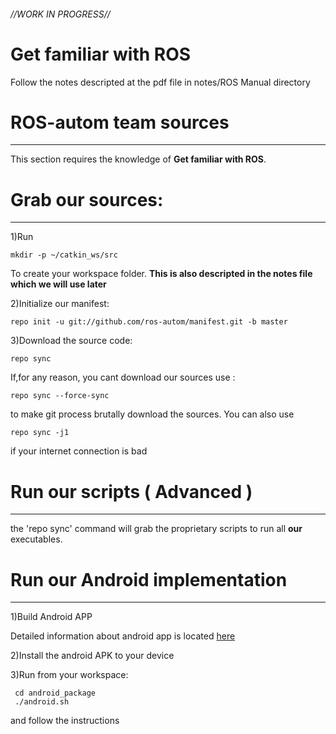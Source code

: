###### //WORK IN PROGRESS//

# Get familiar with ROS

Follow the notes descripted at the pdf file in notes/ROS Manual directory

# ROS-autom team sources 
---------------

This section requires the knowledge of **Get familiar with ROS**.

# Grab our sources:
---------------

1)Run 

    mkdir -p ~/catkin_ws/src
    
To create your workspace folder.
**This is also descripted in the notes file which we will use later**

2)Initialize our manifest:

    repo init -u git://github.com/ros-autom/manifest.git -b master
      
3)Download the source code:

    repo sync 
      
If,for any reason, you cant download our sources use :
  
    repo sync --force-sync
    
to make git process brutally download the sources.
You can also use
   
    repo sync -j1

if your internet connection is bad

# Run our scripts ( Advanced )
---------------

the 'repo sync' command will grab the proprietary scripts to run all **our** executables.

# Run our Android implementation
---------------

1)Build Android APP 

Detailed information about android app is located [here](https://github.com/ros-autom/RobotCA/blob/kinetic/README.md)

2)Install the android APK to your device

3)Run from your workspace:

     cd android_package
     ./android.sh
     
and follow the instructions


